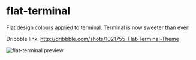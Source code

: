 flat-terminal
=============

Flat design colours applied to terminal. Terminal is now sweeter than ever!

Dribbble link: http://dribbble.com/shots/1021755-Flat-Terminal-Theme

![flat-terminal preview](https://raw.github.com/hamstu/flat-terminal/master/screenshot.png)
